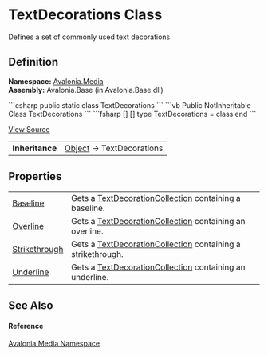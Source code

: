 # TextDecorations Class


Defines a set of commonly used text decorations.



## Definition
**Namespace:** <a href="N_Avalonia_Media">Avalonia.Media</a>  
**Assembly:** Avalonia.Base (in Avalonia.Base.dll)

<Tabs groupId="api-code-preview">
<TabItem value="csharp" label="C#">
```csharp
public static class TextDecorations
```
</TabItem>
<TabItem value="vb" label="VB">
```vb
Public NotInheritable Class TextDecorations
```
</TabItem>
<TabItem value="fsharp" label="F#">
```fsharp
[<AbstractClassAttribute>]
[<SealedAttribute>]
type TextDecorations = class end
```
</TabItem>
</Tabs>



<a href="https://github.com/AvaloniaUI/Avalonia/tree/master/src/Avalonia.Base/Media/TextDecorations.cs" title="View the source code">View Source</a>

<table>
<tr><td><strong>Inheritance</strong></td><td><a href="https://learn.microsoft.com/dotnet/api/system.object" target="_blank" rel="noopener noreferrer">Object</a>  →  TextDecorations</td></tr>
</table>



## Properties
<table>
<tr>
<td><a href="P_Avalonia_Media_TextDecorations_Baseline">Baseline</a></td>
<td>Gets a <a href="T_Avalonia_Media_TextDecorationCollection">TextDecorationCollection</a> containing a baseline.</td>
</tr>
<tr>
<td><a href="P_Avalonia_Media_TextDecorations_Overline">Overline</a></td>
<td>Gets a <a href="T_Avalonia_Media_TextDecorationCollection">TextDecorationCollection</a> containing an overline.</td>
</tr>
<tr>
<td><a href="P_Avalonia_Media_TextDecorations_Strikethrough">Strikethrough</a></td>
<td>Gets a <a href="T_Avalonia_Media_TextDecorationCollection">TextDecorationCollection</a> containing a strikethrough.</td>
</tr>
<tr>
<td><a href="P_Avalonia_Media_TextDecorations_Underline">Underline</a></td>
<td>Gets a <a href="T_Avalonia_Media_TextDecorationCollection">TextDecorationCollection</a> containing an underline.</td>
</tr>
</table>

## See Also


#### Reference
<a href="N_Avalonia_Media">Avalonia.Media Namespace</a>  

